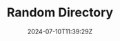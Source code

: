 ---
weight: 999
title: "Random Directory"
description: ""
icon: "article"
date: "2024-07-10T11:39:29Z"
lastmod: "2024-07-10T11:39:29Z"
draft: false
toc: true
---